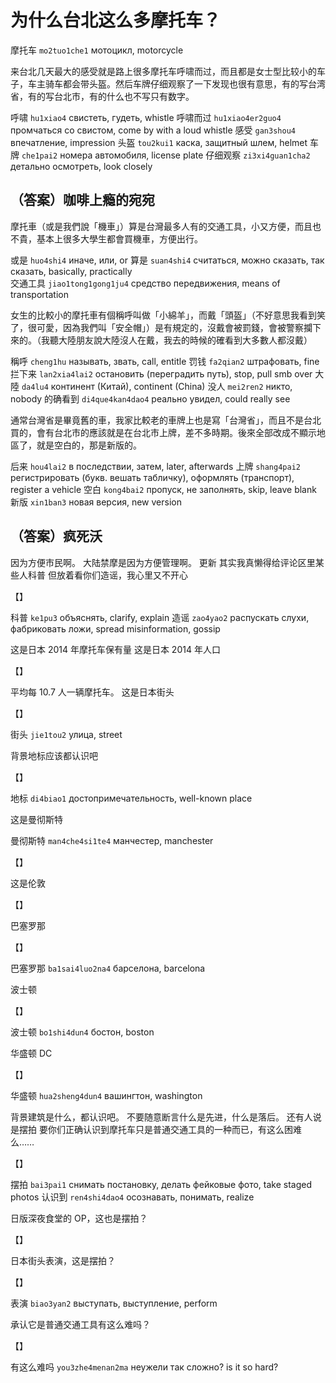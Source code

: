 <!-- https://www.zhihu.com/question/263456657/answer/269488708 -->

# 为什么台北这么多摩托车？

摩托车 `mo2tuo1che1` мотоцикл, motorcycle

<!-- Почему в Тайбэе так много мотоциклов? -->

来台北几天最大的感受就是路上很多摩托车呼啸而过，而且都是女士型比较小的车子，车主骑车都会带头盔。然后车牌仔细观察了一下发现也很有意思，有的写台湾省，有的写台北市，有的什么也不写只有数字。

呼啸 `hu1xiao4` свистеть, гудеть, whistle
呼啸而过 `hu1xiao4er2guo4` промчаться со свистом, come by with a loud whistle
感受 `gan3shou4` впечатление, impression
头盔 `tou2kui1` каска, защитный шлем, helmet
车牌 `che1pai2` номера автомобиля, license plate
仔细观察 `zi3xi4guan1cha2` детально осмотреть, look closely

<!-- Когда приехал в Тайбэй на несколько дней, самое больше впечатление я получил от огромного количества мопедов, которые повсюду едут и свистят, и все они словно девчачьего размера, такие маленькие, все владельцы носят шлемы. Потом я присмотрелся к номерам и заметил, что они тоже необычные, на одних написано "провинция Тайвань", на других написано "город Тайбэй", а на последних вообще ничего не написано, а только цифры. -->

## （答案）咖啡上瘾的宛宛

摩托車（或是我們說「機車」）算是台灣最多人有的交通工具，小又方便，而且也不貴，基本上很多大學生都會買機車，方便出行。

或是 `huo4shi4` иначе, или, or
算是 `suan4shi4` считаться, можно сказать, так сказать, basically, practically  
交通工具 `jiao1tong1gong1ju4` средство передвижения, means of transportation

<!-- Мопеды (или как мы говорим "гуделки") можно считать средством передвижения, которое есть у самого большого числа человек в Тайване, они маленькие и удобные, к тому же не дорогие. В основном, их покупает очень много студентов, чтобы удобно передвигаться.  -->

女生的比較小的摩托車有個稱呼叫做「小綿羊」，而戴「頭盔」（不好意思我看到笑了，很可愛，因為我們叫「安全帽」）是有規定的，沒戴會被罰錢，會被警察攔下來的。（我聽大陸朋友說大陸沒人在戴，我去的時候的確看到大多數人都沒戴）

稱呼 `cheng1hu` называть, звать, call, entitle
罚钱 `fa2qian2` штрафовать, fine
拦下来 `lan2xia4lai2` остановить (переградить путь), stop, pull smb over
大陸 `da4lu4` континент (Китай), continent (China)
没人 `mei2ren2` никто, nobody
的确看到 `di4que4kan4dao4` реально увидел, could really see

<!-- Женские маленькие мотоциклы называются "маленькая овечка", и носить "шлемы" (извините, я когда увидел, меня улыбнуло, очень мило, у нас просто они называются "каски") нужно по закону, если не носить, можно получить штраф. (Я слышал от друзей из Китая, что в Китае никто не надевает каски, и когда я сам туда поехал, то реально увидел, что большинство людей вообще не носит их) -->

通常台灣省是畢竟舊的車，我家比較老的車牌上也是寫「台灣省」，而且不是台北買的，會有台北市的應該就是在台北市上牌，差不多時期。後來全部改成不顯示地區了，就是空白的，那是新版的。

后来 `hou4lai2` в последствии, затем, later, afterwards
上牌 `shang4pai2` регистрировать (букв. вешать табличку), оформлять (транспорт), register a vehicle
空白 `kong4bai2` пропуск, не заполнять, skip, leave blank
新版 `xin1ban3` новая версия, new version

<!-- Обычно, в Тайване в край старые (убитые) мотоциклы, у меня дома на достаточно старом мопеде на номерах написано "провинция Тайвань", и он не был куплен в Тайбэе, а чтобы обзавестись тайбэйскими (номерами), нужно регистрировать в Тайбэе, примерно в одно и то же время. Затем это изменили, что больше не показывается регион, чисто пропущено, это новая версия. -->

## （答案）疯死沃

因为方便市民啊。
大陆禁摩是因为方便管理啊。
更新
其实我真懒得给评论区里某些人科普
但放着看你们造谣，我心里又不开心

【】

科普 `ke1pu3` объяснять, clarify, explain
造谣 `zao4yao2` распускать слухи, фабриковать ложи, spread misinformation, gossip

<!--
Потому что горожане любят удобства.
В Китае запрещены мотоциклы ради безопасности.
Изменено
Я действительно очень лениво в разделе комментариев объясняю другим людям
Но когда я увидел, что вы фабрикуте ложь, мне стало совсем не радостно.
-->

这是日本 2014 年摩托车保有量
这是日本 2014 年人口

【】

<!--
Япония 2014. Хранимое количество мотоциклов
Япония 2014. Население
 -->

平均每 10.7 人一辆摩托车。
这是日本街头

【】

街头 `jie1tou2` улица, street

<!--
В среднем, на каждые 10.7 человек приходится 1 мотоцикл.
Это японская улица
-->

背景地标应该都认识吧

【】

地标 `di4biao1` достопримечательность, well-known place

<!-- Достопримечательности на заднем плане вы, должно быть, знаете -->

这是曼彻斯特

曼彻斯特 `man4che4si1te4` манчестер, manchester

【】

<!-- Это Манчестер -->

这是伦敦

【】

<!-- Это Лондон -->

巴塞罗那

【】

巴塞罗那 `ba1sai4luo2na4` барселона, barcelona

<!-- Берселона -->

波士顿

【】

波士顿 `bo1shi4dun4` бостон, boston

<!-- Бостон -->

华盛顿 DC

【】

华盛顿 `hua2sheng4dun4` вашингтон, washington

<!-- Вашингтон -->

背景建筑是什么，都认识吧。
不要随意断言什么是先进，什么是落后。
还有人说是摆拍
要你们正确认识到摩托车只是普通交通工具的一种而已，有这么困难么……

【】

摆拍 `bai3pai1` снимать постановку, делать фейковые фото, take staged photos
认识到 `ren4shi4dao4` осознавать, понимать, realize

<!--
Что за здания на фоне, вы знаете.
Не нужно произвольно утверждать, где прогресс, а где отстают.
Также есть те, кто утверждает, что это постановочные кадры.
Нужно, чтобы вы действительно осознавали, что мотоцикл это всего-лишь обычное транспортное средсто, это так тяжело (?)
-->

日版深夜食堂的 OP，这也是摆拍？

【】

<!-- Автор поста в Японии глубокой ночью, это тоже постанова? -->

日本街头表演，这是摆拍？

【】

表演 `biao3yan2` выступать, выступление, perform

<!-- Выступление на концерте -->

承认它是普通交通工具有这么难吗？

【】

有这么难吗 `you3zhe4menan2ma` неужели так сложно? is it so hard?

<!-- Неужели так сложно признать, что это просто транспортное средство? -->
